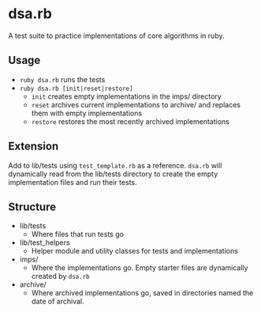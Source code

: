 # dsa.rb
A test suite to practice implementations of core algorithms in ruby.

## Usage
- `ruby dsa.rb` runs the tests
- `ruby dsa.rb [init|reset|restore]`
    - `init` creates empty implementations in the imps/ directory
    - `reset` archives current implementations to archive/ and replaces them with empty implementations
    - `restore` restores the most recently archived implementations

## Extension
Add to lib/tests using `test_template.rb` as a reference. `dsa.rb` will dynamically 
read from the lib/tests directory to create the empty implementation files and run
their tests.

## Structure
- lib/tests
    - Where files that run tests go
- lib/test_helpers
    - Helper module and utility classes for tests and implementations
- imps/
    - Where the implementations go. Empty starter files are dynamically created by `dsa.rb`
- archive/
    - Where archived implementations go, saved in directories named the date of archival.
